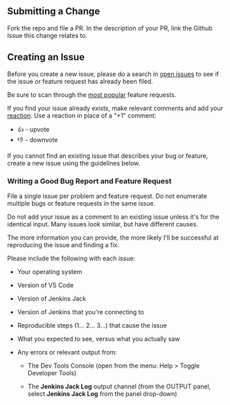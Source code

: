 ## Submitting a Change
Fork the repo and file a PR. In the description of your PR, link the Github Issue this change relates to.

## Creating an Issue

Before you create a new issue, please do a search in [open issues](https://github.com/tabeyti/jenkins-jack/issues) to see if the issue or feature request has already been filed.

Be sure to scan through the [most popular](https://github.com/tabeyti/jenkins-jack/issues?q=is%3Aissue+is%3Aopen+sort%3Areactions-%2B1-desc) feature requests.

If you find your issue already exists, make relevant comments and add your [reaction](https://github.com/blog/2119-add-reactions-to-pull-requests-issues-and-comments). Use a reaction in place of a "+1" comment:

* 👍 - upvote
* 👎 - downvote

If you cannot find an existing issue that describes your bug or feature, create a new issue using the guidelines below.

### Writing a Good Bug Report and Feature Request

File a single issue per problem and feature request. Do not enumerate multiple bugs or feature requests in the same issue.

Do not add your issue as a comment to an existing issue unless it's for the identical input. Many issues look similar, but have different causes.

The more information you can provide, the more likely I'll be successful at reproducing the issue and finding a fix.

Please include the following with each issue:

* Your operating system

* Version of VS Code

* Version of Jenkins Jack

* Version of Jenkins that you're connecting to

* Reproducible steps (1... 2... 3...) that cause the issue

* What you expected to see, versus what you actually saw

* Any errors or relevant output from:

  * The Dev Tools Console (open from the menu: Help > Toggle Developer Tools)

  * The **Jenkins Jack Log** output channel (from the OUTPUT panel, select **Jenkins Jack Log** from the panel drop-down)

